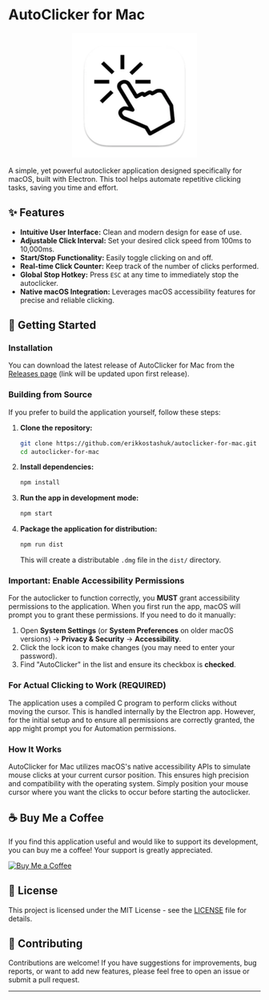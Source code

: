 # AutoClicker for Mac

<p align="center">
  <img src="logo/512-mac.png" alt="AutoClicker for Mac Logo" width="250"/>
</p>

A simple, yet powerful autoclicker application designed specifically for macOS, built with Electron. This tool helps automate repetitive clicking tasks, saving you time and effort.

## ✨ Features

*   **Intuitive User Interface:** Clean and modern design for ease of use.
*   **Adjustable Click Interval:** Set your desired click speed from 100ms to 10,000ms.
*   **Start/Stop Functionality:** Easily toggle clicking on and off.
*   **Real-time Click Counter:** Keep track of the number of clicks performed.
*   **Global Stop Hotkey:** Press `ESC` at any time to immediately stop the autoclicker.
*   **Native macOS Integration:** Leverages macOS accessibility features for precise and reliable clicking.

## 🚀 Getting Started

### Installation

You can download the latest release of AutoClicker for Mac from the [Releases page](https://github.com/erikkostashuk/autoclicker-for-mac/releases) (link will be updated upon first release).

### Building from Source

If you prefer to build the application yourself, follow these steps:

1.  **Clone the repository:**
    ```bash
    git clone https://github.com/erikkostashuk/autoclicker-for-mac.git
    cd autoclicker-for-mac
    ```

2.  **Install dependencies:**
    ```bash
    npm install
    ```

3.  **Run the app in development mode:**
    ```bash
    npm start
    ```

4.  **Package the application for distribution:**
    ```bash
    npm run dist
    ```
    This will create a distributable `.dmg` file in the `dist/` directory.

### Important: Enable Accessibility Permissions

For the autoclicker to function correctly, you **MUST** grant accessibility permissions to the application. When you first run the app, macOS will prompt you to grant these permissions. If you need to do it manually:

1.  Open **System Settings** (or **System Preferences** on older macOS versions) → **Privacy & Security** → **Accessibility**.
2.  Click the lock icon to make changes (you may need to enter your password).
3.  Find "AutoClicker" in the list and ensure its checkbox is **checked**.

### For Actual Clicking to Work (REQUIRED)

The application uses a compiled C program to perform clicks without moving the cursor. This is handled internally by the Electron app. However, for the initial setup and to ensure all permissions are correctly granted, the app might prompt you for Automation permissions.

### How It Works

AutoClicker for Mac utilizes macOS's native accessibility APIs to simulate mouse clicks at your current cursor position. This ensures high precision and compatibility with the operating system. Simply position your mouse cursor where you want the clicks to occur before starting the autoclicker.

## ☕ Buy Me a Coffee

If you find this application useful and would like to support its development, you can buy me a coffee! Your support is greatly appreciated.

<a href="https://coff.ee/devwitherik" target="_blank">
  <img src="https://img.shields.io/badge/Buy%20Me%20a%20Coffee-FFDD00?style=for-the-badge&logo=buy-me-a-coffee&logoColor=black" alt="Buy Me a Coffee">
</a>

## 📄 License

This project is licensed under the MIT License - see the [LICENSE](LICENSE) file for details.

## 🤝 Contributing

Contributions are welcome! If you have suggestions for improvements, bug reports, or want to add new features, please feel free to open an issue or submit a pull request.

---
